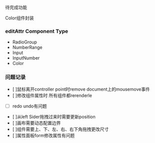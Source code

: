 待完成功能

Color组件封装


### editAttr Component Type
* RadioGroup
* NumberRange
* Input
* InputNumber
* Color

### 问题记录
- [ ]鼠标离开controller point时remove document上的mousemove事件
- [ ]修改组件属性时  所有组件都rerenderle
- [ ] redo undo有问题
- [ ]从left Sider拖拽过来时需要更新position
- [ ]画布需要动态配置边界
- [ ]组件需要上、下、左、右、右下角拖拽更改尺寸
- [ ]属性面板form修改属性有问题